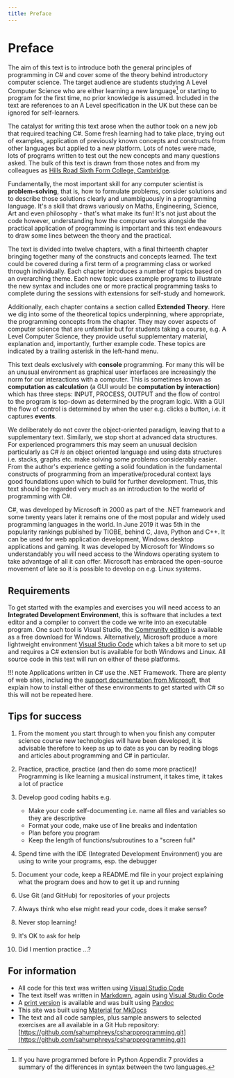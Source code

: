 ```yaml
---
title: Preface
---
```


# Preface

The aim of this text is to introduce both the general principles of programming in C\# and cover some of the theory behind introductory computer science.  The target audience are students studying A Level Computer Science who are either learning a new language[^1] or starting to program for the first time, no prior knowledge is assumed.  Included in the text are references to an A Level specification in the UK but these can be ignored for self-learners.  

The catalyst for writing this text arose when the author took on a new job that required teaching C\#.  Some fresh learning had to take place, trying out of examples, application of previously known concepts and constructs from other languages but applied to a new platform.  Lots of notes were made, lots of programs written to test out the new concepts and many questions asked.  The bulk of this text is drawn from those notes and from my colleagues as [Hills Road Sixth Form College, Cambridge](https://www.hillsroad.ac.uk). 

Fundamentally, the most important skill for any computer scientist is __problem-solving__, that is, how to formulate problems, consider solutions and to describe those solutions clearly and unambiguously in a programming language.  It's a skill that draws variously on Maths, Engineering, Science, Art and even philosophy - that's what make its fun!  It's not just about the code however, understanding how the computer works alongside the practical application of programming is important and this text endeavours to draw some lines between the theory and the practical.

The text is divided into twelve chapters, with a final thirteenth chapter bringing together many of the constructs and concepts learned.  The text could be covered during a first term of a programming class or worked through individually.  Each chapter introduces a number of topics based on an overarching theme.  Each new topic uses example programs to illustrate the new syntax and includes one or more practical programming tasks to complete during the sessions with extensions for self-study and homework.

Additionally, each chapter contains a section called __Extended Theory__.  Here we dig into some of the theoretical topics underpinning, where appropriate, the programming concepts from the chapter.  They may cover aspects of computer science that are unfamiliar but for students taking a course, e.g. A Level Computer Science, they provide useful supplementary material, explanation and, importantly, further example code.  These topics are indicated by a trailing asterisk in the left-hand menu.


This text deals exclusively with __console__ programming.  For many this will be an unusual environment as graphical user interfaces are increasingly the norm for our interactions with a computer.  This is sometimes known as __computation as calculation__ (a GUI would be __computation by interaction__) which has three steps:  INPUT, PROCESS, OUTPUT and the flow of control to the program is top-down as determined by the program logic.  With a GUI the flow of control is determined by when the user e.g. clicks a button, i.e. it captures __events__.

We deliberately do not cover the object-oriented paradigm, leaving that to a supplementary text.   Similarly, we stop short at advanced data structures. For experienced programmers this may seem an unusual decision particularly as C\# _is_ an object oriented language and using data structures i.e. stacks, graphs etc. make solving some problems considerably easier.  From the author's experience getting a solid foundation in the fundamental constructs of programming from an imperative/procedural context lays good foundations upon which to build for further development.  Thus, this text should be regarded very much as an introduction to the world of programming with C\#.

C\#,  was developed by Microsoft in 2000 as part of the .NET framework and some twenty years later it remains one of the most popular and widely used programming languages in the world.  In June 2019 it was 5th in the popularity rankings published by TIOBE, behind C, Java, Python and C++.  It can be used for web application development, Windows desktop applications and gaming.  It was developed by Microsoft for Windows so understandably you will need access to the Windows operating system to take advantage of all it can offer.  Microsoft has embraced the open-source movement of late so it is possible to develop on e.g. Linux systems.

## Requirements

To get started with the examples and exercises you will need access to an __Integrated Development Environment__, this is software that includes a text editor and a compiler to convert the code we write into an executable program.  One such tool is Visual Studio, the [Community edition](https://visualstudio.microsoft.com/vs/community/) is available as a free download for Windows.  Alternatively, Microsoft produce a more lightweight environment [Visual Studio Code](https://code.visualstudio.com/) which takes a bit more to set up and requires a C\# extension but is available for both Windows and Linux.  All source code in this text will run on either of these platforms.

!!! note
    Applications written in C\# use the .NET Framework.  There are plenty of web sites, including the [support documentation from Microsoft](https://docs.microsoft.com/en-us/visualstudio/install/install-visual-studio?view=vs-2019), that explain how to install either of these environments to get started with C\# so this will not be repeated here.

## Tips for success

1. From the moment you start through to when you finish any computer science course new technologies will have been developed, it is advisable therefore to keep as up to date as you can by reading blogs and articles about programming and C\# in particular.
2. Practice, practice, practice (and then do some more practice)!  Programming is like learning a musical instrument, it takes time, it takes a lot of practice
3. Develop good coding habits e.g.
  
   - Make your code self-documenting i.e. name all files and variables so they are descriptive
   - Format your code, make use of line breaks and indentation
   - Plan before you program
   - Keep the length of functions/subroutines to a "screen full"

4. Spend time with the IDE (Integrated Development Environment) you are using to write your programs, esp. the debugger
1. Document your code, keep a README.md file in your project explaining what the program does and how to get it up and running
2. Use Git (and GitHub) for repositories of your projects
3. Always think who else might read your code, does it make sense?
4. Never stop learning!
9. It's OK to ask for help
10. Did I mention practice ...?

## For information

- All code for this text was written using [Visual Studio Code](https://code.visualstudio.com/)
- The text itself was written in [Markdown](https://daringfireball.net/projects/markdown/), again using [Visual Studio Code](https://code.visualstudio.com/)
- A [print version](#) is available and was built using [Pandoc](https://pandoc.org/)
- This site was built using [Material for MkDocs](https://squidfunk.github.io/mkdocs-material/)
- The text and all code samples, plus sample answers to selected exercises are all available in a Git Hub repository: [https://github.com/sahumphreys/csharpprogramming.git](https://github.com/sahumphreys/csharpprogramming.git)

[^1]: If you have programmed before in Python Appendix 7 provides a summary of the differences in syntax between the two languages.
